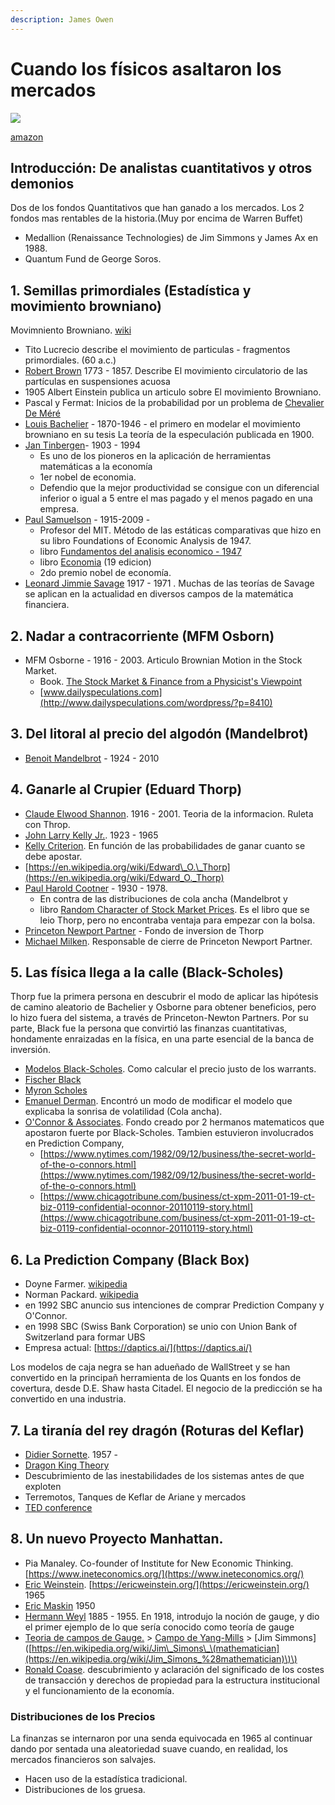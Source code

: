 ```yaml
---
description: James Owen
---
```


# Cuando los físicos asaltaron los mercados



![](https://images-na.ssl-images-amazon.com/images/I/51oBxLZF1QL._SX303_BO1,204,203,200_.jpg)

[amazon](https://www.amazon.es/Cuando-los-f%C3%ADsicos-asaltaron-mercados/dp/8434411938/ref=tmm_pap_swatch_0?_encoding=UTF8&qid=1587737192&sr=8-1)

## Introducción: De analistas cuantitativos y otros demonios

Dos de los fondos Quantitativos que han ganado a los mercados. Los 2 fondos mas rentables de la historia.\(Muy por encima de Warren Buffet\)

* Medallion \(Renaissance Technologies\) de Jim Simmons y James Ax en 1988.
* Quantum Fund de George Soros.

## 1. Semillas primordiales \(Estadística y movimiento browniano\)

Movimniento Browniano. [wiki](https://es.wikipedia.org/wiki/Movimiento_browniano)

* Tito Lucrecio describe el movimiento de particulas - fragmentos primordiales. \(60 a.c.\)
* [Robert Brown](https://es.wikipedia.org/wiki/Robert_Brown) 1773 - 1857. Describe El movimiento circulatorio de las partículas en suspensiones acuosa 
* 1905 Albert Einstein publica un articulo sobre El movimiento Browniano.
* Pascal y Fermat: Inicios de la probabilidad por un problema de  [Chevalier De Méré](https://es.wikipedia.org/wiki/Antoine_Gombaud)
* [Louis Bachelier](https://es.wikipedia.org/wiki/Louis_Bachelier) - 1870-1946 - el primero en modelar el movimiento browniano en su tesis La teoría de la especulación publicada en 1900.
* [Jan Tinbergen](https://es.wikipedia.org/wiki/Jan_Tinbergen)- 1903 - 1994
  * Es uno de los pioneros en la aplicación de herramientas matemáticas a la economía
  * 1er nobel de economia.
  * Defendio que la mejor productividad se consigue con un diferencial inferior o igual a 5 entre el mas pagado y el menos pagado en una empresa.
* [Paul Samuelson](https://es.wikipedia.org/wiki/Paul_Samuelson) - 1915-2009 - 
  * Profesor del MIT. Método de las estáticas comparativas que hizo en su libro Foundations of Economic Analysis de 1947. 
  * libro [Fundamentos del analisis economico - 1947](https://www.amazon.es/Fundamentos-an%C3%A1lisis-econ%C3%B3mico-Edici%C3%B3n-r%C3%BAstica-Monograf%C3%ADa/dp/8413082404/ref=sr_1_11?__mk_es_ES=%C3%85M%C3%85%C5%BD%C3%95%C3%91&dchild=1&keywords=Samuelson&qid=1587740510&s=books&sr=1-11)
  * libro [Economia](https://www.amazon.es/Economia-Paul-Samuelson/dp/6071503337) \(19 edicion\)
  * 2do premio nobel de economía.
* [Leonard Jimmie Savage](https://es.wikipedia.org/wiki/Leonard_Jimmie_Savage) 1917 - 1971 . Muchas de las teorías de Savage se aplican en la actualidad en diversos campos de la matemática financiera.

## 2. Nadar a contracorriente \(MFM Osborn\)

* MFM Osborne - 1916 - 2003. Articulo Brownian Motion in the Stock Market. 
  * Book. [The Stock Market & Finance from a Physicist's Viewpoint](https://www.amazon.com/Stock-Market-Finance-Physicists-Viewpoint/dp/0964629208)
  * [www.dailyspeculations.com](http://www.dailyspeculations.com/wordpress/?p=8410)

## 3. Del litoral al precio del algodón \(Mandelbrot\)

* [Benoit Mandelbrot](https://es.wikipedia.org/wiki/Beno%C3%AEt_Mandelbrot) - 1924 - 2010

## 4. Ganarle al Crupier \(Eduard Thorp\)

* [Claude Elwood Shannon](https://es.wikipedia.org/wiki/Claude_Elwood_Shannon). 1916 - 2001. Teoria de la informacion. Ruleta con Throp.
* [John Larry Kelly Jr.](https://en.wikipedia.org/wiki/John_Larry_Kelly_Jr.). 1923 - 1965
* [Kelly Criterion](https://en.wikipedia.org/wiki/Kelly_criterion). En función de las probabilidades de ganar cuanto se debe apostar.
* [https://en.wikipedia.org/wiki/Edward\_O.\_Thorp](https://en.wikipedia.org/wiki/Edward_O._Thorp)
* [Paul Harold Cootner](https://en.wikipedia.org/wiki/Paul_Cootner) - 1930 - 1978. 
  * En contra de las distribuciones de cola ancha \(Mandelbrot y
  * libro [Random Character of Stock Market Prices](https://www.amazon.es/Random-Character-Stock-Market-Prices/dp/026253004X/ref=sr_1_1?__mk_es_ES=%C3%85M%C3%85%C5%BD%C3%95%C3%91&dchild=1&keywords=The+random+character+of+stock+market+prices&qid=1587743666&s=books&sr=1-1). Es el libro que se leio Thorp, pero no encontraba ventaja para empezar con la bolsa.
* [Princeton Newport Partner](https://en.wikipedia.org/wiki/Princeton_Newport_Partners) - Fondo de inversion de Thorp
* [Michael Milken](https://es.wikipedia.org/wiki/Michael_Milken). Responsable de cierre de Princeton Newport Partner.

## 5. Las física llega a la calle \(Black-Scholes\)

Thorp fue la primera persona en descubrir el modo de aplicar las hipótesis de camino aleatorio de Bachelier y Osborne para obtener beneficios, pero lo hizo fuera del sistema, a través de Princeton-Newton Partners. Por su parte, Black fue la persona que convirtió las finanzas cuantitativas, hondamente enraizadas en la física, en una parte esencial de la banca de inversión.

* [Modelos Black-Scholes](https://es.wikipedia.org/wiki/Modelo_de_Black-Scholes). Como calcular el precio justo de los warrants.
* [Fischer Black](https://es.wikipedia.org/wiki/Fischer_Black)
* [Myron Scholes](https://en.wikipedia.org/wiki/Myron_Scholes)
* [Emanuel Derman](https://en.wikipedia.org/wiki/Emanuel_Derman). Encontró un modo de modificar el modelo que explicaba la sonrisa de volatilidad \(Cola ancha\).
* [O'Connor & Associates](https://en.wikipedia.org/wiki/O%27Connor_%26_Associates). Fondo creado por 2 hermanos matematicos que apostaron fuerte por Black-Scholes. Tambien estuvieron involucrados en Prediction Company,
  * [https://www.nytimes.com/1982/09/12/business/the-secret-world-of-the-o-connors.html](https://www.nytimes.com/1982/09/12/business/the-secret-world-of-the-o-connors.html)
  * [https://www.chicagotribune.com/business/ct-xpm-2011-01-19-ct-biz-0119-confidential-oconnor-20110119-story.html](https://www.chicagotribune.com/business/ct-xpm-2011-01-19-ct-biz-0119-confidential-oconnor-20110119-story.html)

## 6. La Prediction Company \(Black Box\)

* Doyne Farmer. [wikipedia](https://en.wikipedia.org/wiki/J._Doyne_Farmer)
* Norman Packard. [wikipedia](https://en.wikipedia.org/wiki/Norman_Packard)
* en 1992 SBC anuncio sus intenciones de comprar Prediction Company y O'Connor. 
* en 1998 SBC \(Swiss Bank Corporation\) se unio con Union Bank of Switzerland para formar UBS 
* Empresa actual: [https://daptics.ai/](https://daptics.ai/)

Los modelos de caja negra se han adueñado de WallStreet y se han convertido en la principañ herramienta de los Quants en los fondos de covertura, desde D.E. Shaw hasta Citadel. El negocio de la predicción se ha convertido en una industria.

## 7. La tiranía del rey dragón \(Roturas del Keflar\)

* [Didier Sornette](https://en.wikipedia.org/wiki/Didier_Sornette). 1957 -
* [Dragon King Theory](https://en.wikipedia.org/wiki/Dragon_King_Theory)
* Descubrimiento de las inestabilidades de los sistemas antes de que exploten
* Terremotos, Tanques de Keflar de Ariane y mercados
* [TED conference](https://www.ted.com/talks/didier_sornette_how_we_can_predict_the_next_financial_crisis?language=es)

## 8. Un nuevo Proyecto Manhattan.

* Pia Manaley. Co-founder of Institute for New Economic Thinking. [https://www.ineteconomics.org/](https://www.ineteconomics.org/)
* [Eric Weinstein](https://es.wikipedia.org/wiki/Eric_Weinstein). [https://ericweinstein.org/](https://ericweinstein.org/) 1965
* [Eric Maskin](https://en.wikipedia.org/wiki/Eric_Maskin) 1950 
* [Hermann Weyl](https://es.wikipedia.org/wiki/Hermann_Weyl) 1885 - 1955. En 1918, introdujo la noción de gauge, y dio el primer ejemplo de lo que sería conocido como teoría de gauge
* [Teoria de campos de Gauge.](https://es.wikipedia.org/wiki/Teor%C3%ADa_de_campo_de_gauge) &gt; [Campo de Yang-Mills](https://es.wikipedia.org/wiki/Campo_de_Yang-Mills) &gt; \[Jim Simmons\]\([https://en.wikipedia.org/wiki/Jim\_Simons\_\(mathematician](https://en.wikipedia.org/wiki/Jim_Simons_%28mathematician)\)\) 
* [Ronald Coase](https://es.wikipedia.org/wiki/Ronald_Coase). descubrimiento y aclaración del significado de los costes de transacción y derechos de propiedad para la estructura institucional y el funcionamiento de la economía.

### Distribuciones de los Precios

La finanzas se internaron por una senda equivocada en 1965 al continuar dando por sentada una aleatoriedad suave cuando, en realidad, los mercados financieros son salvajes.

* Hacen uso de la estadística tradicional. 
* Distribuciones de los gruesa.

